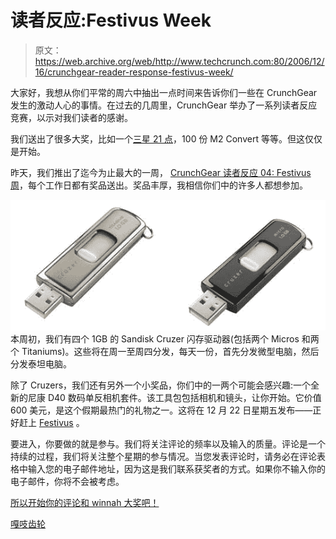 # 读者反应:Festivus Week 

> 原文：<https://web.archive.org/web/http://www.techcrunch.com:80/2006/12/16/crunchgear-reader-response-festivus-week/>

大家好，我想从你们平常的周六中抽出一点时间来告诉你们一些在 CrunchGear 发生的激动人心的事情。在过去的几周里，CrunchGear 举办了一系列读者反应竞赛，以示对我们读者的感谢。

我们送出了很多大奖，比如一个[三星 21 点](https://web.archive.org/web/20150924191313/http://crunchgear.com/2006/11/30/samsung-blackjack-q-who/)，100 份 M2 Convert 等等。但这仅仅是开始。

昨天，我们推出了迄今为止最大的一周， [CrunchGear 读者反应 04: Festivus 周](https://web.archive.org/web/20150924191313/http://crunchgear.com/2006/12/15/reader-response-festivus-week/)，每个工作日都有奖品送出。奖品丰厚，我相信你们中的许多人都想参加。

![](img/e419bd13a22329953770889a74b39534.png)
本周初，我们有四个 1GB 的 Sandisk Cruzer 闪存驱动器(包括两个 Micros 和两个 Titaniums)。这些将在周一至周四分发，每天一份，首先分发微型电脑，然后分发泰坦电脑。

除了 Cruzers，我们还有另外一个小奖品，你们中的一两个可能会感兴趣:一个全新的尼康 D40 数码单反相机套件。该工具包包括相机和镜头，让你开始。它价值 600 美元，是这个假期最热门的礼物之一。这将在 12 月 22 日星期五发布——正好赶上 [Festivus](https://web.archive.org/web/20150924191313/http://en.wikipedia.org/wiki/Festivus) 。


要进入，你要做的就是参与。我们将关注评论的频率以及输入的质量。评论是一个持续的过程，我们将关注整个星期的参与情况。当您发表评论时，请务必在评论表格中输入您的电子邮件地址，因为这是我们联系获奖者的方式。如果你不输入你的电子邮件，你将不会被考虑。

[所以开始你的评论和 winnah 大奖吧！](https://web.archive.org/web/20150924191313/http://www.crunchgear.com/)

[嘎吱齿轮](https://web.archive.org/web/20150924191313/http://www.crunchgear.com/)